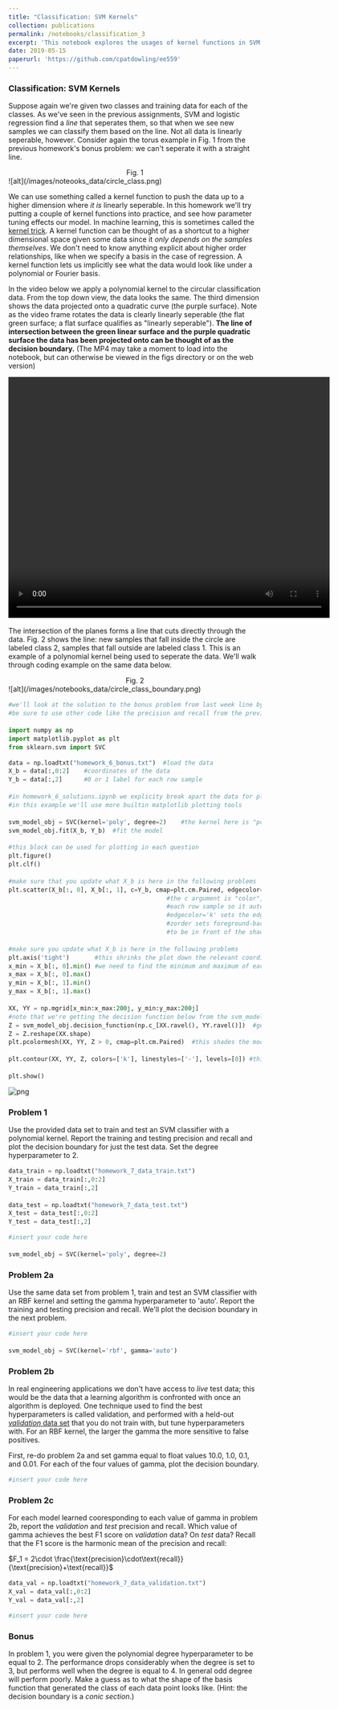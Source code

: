 ```yaml
---
title: "Classification: SVM Kernels"
collection: publications
permalink: /notebooks/classification_3
excerpt: 'This notebook explores the usages of kernel functions in SVM classification. EE PMP 559, Spring 2019'
date: 2019-05-15
paperurl: 'https://github.com/cpatdowling/ee559'
---
```

### Classification: SVM Kernels

Suppose again we're given two classes and training data for each of the classes. As we've seen in the previous assignments, SVM and logistic regression find a _line_ that seperates them, so that when we see new samples we can classify them based on the line. Not all data is linearly seperable, however. Consider again the torus example in Fig. 1 from the previous homework's bonus problem: we can't seperate it with a straight line. 

<center>Fig. 1</center>
![alt](/images/noteooks_data/circle_class.png)

We can use something called a kernel function to push the data up to a higher dimension where _it is_ linearly seperable. In this homework we'll try putting a couple of kernel functions into practice, and see how parameter tuning effects our model. In machine learning, this is sometimes called the [kernel trick](https://en.wikipedia.org/wiki/Kernel_method). A kernel function can be thought of as a shortcut to a higher dimensional space given some data since it _only depends on the samples themselves_. We don't need to know anything explicit about higher order relationships, like when we specify a basis in the case of regression. A kernel function lets us implicitly see what the data would look like under a polynomial or Fourier basis.

In the video below we apply a polynomial kernel to the circular classification data. From the top down view, the data looks the same. The third dimension shows the data projected onto a quadratic curve (the purple surface). Note as the video frame rotates the data is clearly linearly seperable (the flat green surface; a flat surface qualifies as "linearly seperable"). **The line of intersection between the green linear surface and the purple quadratic surface the data has been projected onto can be thought of as the decision boundary.** (The MP4 may take a moment to load into the notebook, but can otherwise be viewed in the figs directory or on the web version)


<video width="640" height="480" align="center" controls>
  <source src="/images/notebooks_data/polykernel.mp4" type="video/mp4">
</video>


The intersection of the planes forms a line that cuts directly through the data. Fig. 2 shows the line: new samples that fall inside the circle are labeled class 2, samples that fall outside are labeled class 1. This is an example of a polynomial kernel being used to seperate the data. We'll walk through coding example on the same data below.

<center>Fig. 2</center>
![alt](/images/notebooks_data/circle_class_boundary.png)


```python
#we'll look at the solution to the bonus problem from last week line by line
#be sure to use other code like the precision and recall from the previous homework solutions

import numpy as np
import matplotlib.pyplot as plt
from sklearn.svm import SVC
```


```python
data = np.loadtxt("homework_6_bonus.txt")  #load the data
X_b = data[:,0:2]    #coordinates of the data
Y_b = data[:,2]      #0 or 1 label for each row sample

#in homework_6_solutions.ipynb we explicity break apart the data for plotting
#in this example we'll use more builtin matplotlib plotting tools

svm_model_obj = SVC(kernel='poly', degree=2)    #the kernel here is "poly", can be "linear" or "rbf"
svm_model_obj.fit(X_b, Y_b)  #fit the model

#this block can be used for plotting in each question
plt.figure()
plt.clf()

#make sure that you update what X_b is here in the following problems
plt.scatter(X_b[:, 0], X_b[:, 1], c=Y_b, cmap=plt.cm.Paired, edgecolor='k', zorder=10)
                                            #the c argument is "color", Y_b is binary 0 or 1 for
                                            #each row sample so it automatically chooses a color
                                            #edgecolor='k' sets the edges of the points to black
                                            #zorder sets foreground-background information for the points
                                            #to be in front of the shaded background

#make sure you update what X_b is here in the following problems
plt.axis('tight')       #this shrinks the plot down the relevant coordinate range
x_min = X_b[:, 0].min() #we need to find the minimum and maximum of each axis so we can plot the decision boundary
x_max = X_b[:, 0].max()
y_min = X_b[:, 1].min()
y_max = X_b[:, 1].max()

XX, YY = np.mgrid[x_min:x_max:200j, y_min:y_max:200j]
#note that we're getting the decision function below from the svm_model_obj declared and trained above
Z = svm_model_obj.decision_function(np.c_[XX.ravel(), YY.ravel()])  #get the decision boundary from the x and y values
Z = Z.reshape(XX.shape)
plt.pcolormesh(XX, YY, Z > 0, cmap=plt.cm.Paired)  #this shades the model's class 1 and class 2 regions

plt.contour(XX, YY, Z, colors=['k'], linestyles=['-'], levels=[0]) #this plots the decision boundary

plt.show()
```


![png](output_8_0.png)


### Problem 1

Use the provided data set to train and test an SVM classifier with a polynomial kernel. Report the training and testing precision and recall and plot the decision boundary for just the test data. Set the degree hyperparameter to 2.


```python
data_train = np.loadtxt("homework_7_data_train.txt")
X_train = data_train[:,0:2]    
Y_train = data_train[:,2]

data_test = np.loadtxt("homework_7_data_test.txt")
X_test = data_test[:,0:2]    
Y_test = data_test[:,2]
```


```python
#insert your code here

svm_model_obj = SVC(kernel='poly', degree=2) 
```

### Problem 2a

Use the same data set from problem 1, train and test an SVM classifier with an RBF kernel and setting the gamma hyperparameter to 'auto'. Report the training and testing precision and recall. We'll plot the decision boundary in the next problem.


```python
#insert your code here

svm_model_obj = SVC(kernel='rbf', gamma='auto') 
```

### Problem 2b

In real engineering applications we don't have access to _live_ test data; this would be the data that a learning algorithm is confronted with once an algorithm is deployed. One technique used to find the best hyperparameters is called validation, and performed with a held-out [_validation_ data set](https://en.wikipedia.org/wiki/Training,_validation,_and_test_sets) that you do not train with, but tune hyperparameters with. For an RBF kernel, the larger the gamma the more sensitive to false positives.

First, re-do problem 2a and set gamma equal to float values 10.0, 1.0, 0.1, and 0.01. For each of the four values of gamma, plot the decision boundary.


```python
#insert your code here
```

### Problem 2c

For each model learned cooresponding to each value of gamma in problem 2b, report the _validation_ and _test_ precision and recall. Which value of gamma achieves the best F1 score on _validation_ data? On _test_ data? Recall that the F1 score is the harmonic mean of the precision and recall:

$F_1 = 2\cdot \frac{\text{precision}\cdot\text{recall}}{\text{precision}+\text{recall}}$


```python
data_val = np.loadtxt("homework_7_data_validation.txt")
X_val = data_val[:,0:2]    
Y_val = data_val[:,2]
```


```python
#insert your code here
```

### Bonus

In problem 1, you were given the polynomial degree hyperparameter to be equal to 2. The performance drops considerably when the degree is set to 3, but performs well when the degree is equal to 4. In general odd degree will perform poorly. Make a guess as to what the shape of the basis function that generated the class of each data point looks like. (Hint: the decision boundary is a _conic section_.)
